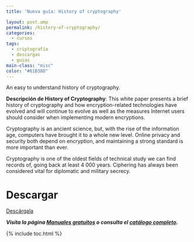 ```yaml
---
title: 'Nueva guía: History of cryptography'

layout: post.amp
permalink: /history-of-cryptography/
categories:
  - cursos
tags:
  - criptografía
  - descargas
  - guias
main-class: "misc"
color: "#61B38D"
---
```

[<amp-img on="tap:lightbox1" role="button" tabindex="0" layout="responsive" src="/assets/img/2014/04/History-of-Cryptograpy.jpg" alt="History of Cryptography" width="178px" height="229px" />][1]

An easy to understand history of cryptography.

**Descripción de History of Cryptography**: This white paper presents a brief history of cryptography and how encryption-related technologies have evolved and will continue to evolve as well as the measures Internet users should consider when implementing modern encryptions.

Cryptography is an ancient science, but, with the rise of the information age, computers have brought it to a whole new level. Online privacy and security both depend on encryption, and maintaining a strong standard is more important than ever.

Cryptography is one of the oldest fields of technical study we can find records of, going back at least 4 000 years. Ciphering has always been considered vital for diplomatic and military secrecy.

# Descargar

<div class="button-post">
<a href="http://elbauldelprogramador.tradepub.com/free/w_thaw18" target="_blank" class="wi-button style-3">Descárgala<i class="icon-download icon-2x"></i></a>
</div>

***Visita la página [Manuales gratuitos][2] o consulta el [catálogo completo][3].***



 [1]: http://elbauldelprogramador.tradepub.com/free/w_thaw18/prgm.cgi
 [2]: /manuales-gratuitos/
 [3]: http://elbauldelprogramador.tradepub.com/category/information-technology/1207/ "Catálogo completo de Guías gratuítas "

{% include toc.html %}
